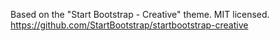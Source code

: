 Based on the "Start Bootstrap - Creative" theme. MIT licensed. https://github.com/StartBootstrap/startbootstrap-creative
